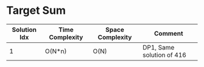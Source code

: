 # Target Sum

| Solution Idx | Time Complexity | Space Complexity | Comment                   |
| ------------ | --------------- | ---------------- | ------------------------- |
| 1            | O(N\*n)         | O(N)             | DP1, Same solution of 416 |
